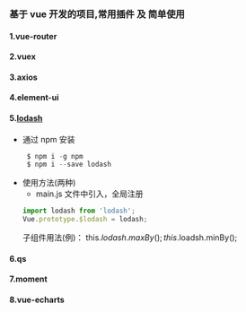 ### 基于 vue 开发的项目,常用插件 及 简单使用
#### 1.vue-router
#### 2.vuex
#### 3.axios
#### 4.element-ui
#### 5.[lodash](https://www.lodashjs.com/)
   + 通过 npm 安装
     ```javascript
      $ npm i -g npm
      $ npm i --save lodash
     ```
   + 使用方法(两种)
      - main.js 文件中引入，全局注册
      ```javascript
      import lodash from 'lodash';
      Vue.prototype.$lodash = lodash;
     ```
     子组件用法(例)：
     this.$lodash.maxBy();
     this.$loadsh.minBy();
#### 6.qs
#### 7.moment
#### 8.vue-echarts
